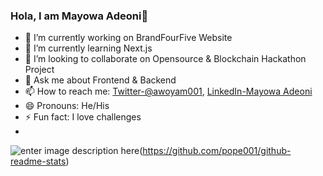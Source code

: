 ### Hola, I am Mayowa Adeoni👋
- 🔭 I’m currently working on BrandFourFive Website
- 🌱 I’m currently learning Next.js 
- 👯 I’m looking to collaborate on Opensource & Blockchain Hackathon Project
- 💬 Ask me about Frontend & Backend 
- 📫 How to reach me: [Twitter-@awoyam001](https://twitter.com/awoyam001), [LinkedIn-Mayowa Adeoni](https://www.linkedin.com/in/mayowa-adeoni-9a28a5108)
- 😄 Pronouns: He/His
- ⚡ Fun fact: I love challenges
- 
![enter image description here](https://github-readme-stats.vercel.app/api?username=pope001&show_icons=true&theme=radical)(https://github.com/pope001/github-readme-stats)
<!--
**POPE001/pope001** is a ✨ _special_ ✨ repository because its `README.md` (this file) appears on your GitHub profile.

Here are some ideas to get you started:- 🤔 I’m looking for help with ...


-->
